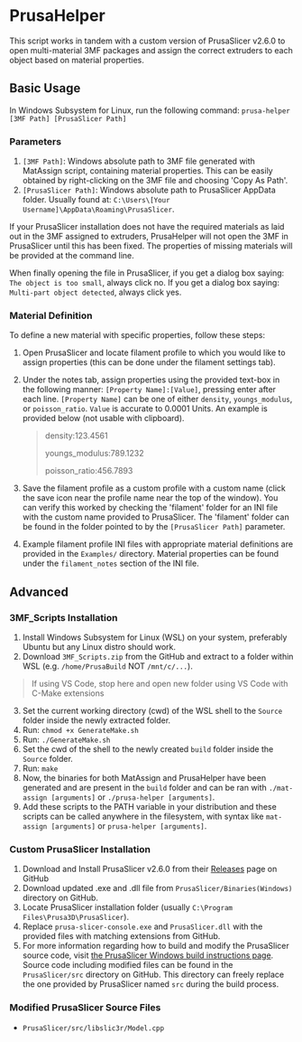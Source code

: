 ﻿# PrusaHelper
This script works in tandem with a custom version of PrusaSlicer v2.6.0 to open multi-material 3MF packages and assign the correct extruders to each object based on material properties.
## Basic Usage
In Windows Subsystem for Linux, run the following command:
`prusa-helper [3MF Path] [PrusaSlicer Path]`
### Parameters
1. `[3MF Path]`: Windows absolute path to 3MF file generated with MatAssign script, containing material properties. This can be easily obtained by right-clicking on the 3MF file and choosing 'Copy As Path'.
2. `[PrusaSlicer Path]`: Windows absolute path to PrusaSlicer AppData folder. Usually found at: `C:\Users\[Your Username]\AppData\Roaming\PrusaSlicer`.

If your PrusaSlicer installation does not have the required materials as laid out in the 3MF assigned to extruders, PrusaHelper will not open the 3MF in PrusaSlicer until this has been fixed. The properties of missing materials will be provided at the command line.

When finally opening the file in PrusaSlicer, if you get a dialog box saying: `The object is too small`, always click no. If you get a dialog box saying: `Multi-part object detected`, always click yes.
### Material Definition
To define a new material with specific properties, follow these steps:
1. Open PrusaSlicer and locate filament profile to which you would like to assign properties (this can be done under the filament settings tab).
2. Under the notes tab, assign properties using the provided text-box in the following manner: `[Property Name]:[Value]`, pressing enter after each line. `[Property Name]` can be one of either `density`, `youngs_modulus`, or `poisson_ratio`. `Value` is accurate to 0.0001 Units. An example is provided below (not usable with clipboard).
	>density:123.4561
 	>
 	>youngs_modulus:789.1232
	>
	>poisson_ratio:456.7893
	
3. Save the filament profile as a custom profile with a custom name (click the save icon near the profile name near the top of the window). You can verify this worked by checking the 'filament' folder for an INI file with the custom name provided to PrusaSlicer. The 'filament' folder can be found in the folder pointed to by the `[PrusaSlicer Path]` parameter.
4. Example filament profile INI files with appropriate material definitions are provided in the `Examples/` directory. Material properties can be found under the `filament_notes` section of the INI file.
## Advanced
### 3MF_Scripts Installation
 1. Install Windows Subsystem for Linux (WSL) on your system, preferably Ubuntu but any Linux distro should work.
 2. Download `3MF_Scripts.zip` from the GitHub and extract to a folder within WSL (e.g. `/home/PrusaBuild` NOT `/mnt/c/...`). 
 >If using VS Code, stop here and open new folder using VS Code with C-Make extensions
 3. Set the current working directory (cwd) of the WSL shell to the `Source` folder inside the newly extracted folder.
 4. Run: `chmod +x GenerateMake.sh`
 5. Run: `./GenerateMake.sh`
 6. Set the cwd of the shell to the newly created `build` folder inside the `Source` folder.
 7. Run: `make`
 8. Now, the binaries for both MatAssign and PrusaHelper have been generated and are present in the `build` folder and can be ran with `./mat-assign [arguments]` or `./prusa-helper [arguments]`. 
 9. Add these scripts to the PATH variable in your distribution and these scripts can be called anywhere in the filesystem, with syntax like `mat-assign [arguments]` or `prusa-helper [arguments]`.
 
### Custom PrusaSlicer Installation 
1. Download and Install PrusaSlicer v2.6.0 from their [Releases](https://github.com/prusa3d/PrusaSlicer/releases) page on GitHub
2. Download updated .exe and .dll file from `PrusaSlicer/Binaries(Windows)` directory on GitHub.
3. Locate PrusaSlicer installation folder (usually `C:\Program Files\Prusa3D\PrusaSlicer`).
4. Replace `prusa-slicer-console.exe` and `PrusaSlicer.dll` with the provided files with matching extensions from GitHub.
5. For more information regarding how to build and modify the PrusaSlicer source code, visit [the PrusaSlicer Windows build instructions page](https://github.com/prusa3d/PrusaSlicer/blob/master/doc/How%20to%20build%20-%20Windows.md). Source code including modified files can be found in the `PrusaSlicer/src` directory on GitHub. This directory can freely replace the one provided by PrusaSlicer named `src` during the build process.

### Modified PrusaSlicer Source Files
- `PrusaSlicer/src/libslic3r/Model.cpp`
